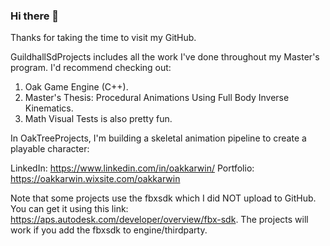 ### Hi there 👋

Thanks for taking the time to visit my GitHub.

GuildhallSdProjects includes all the work I've done throughout my Master's program. I'd recommend checking out:
   1. Oak Game Engine (C++).
   2. Master's Thesis: Procedural Animations Using Full Body Inverse Kinematics.
   3. Math Visual Tests is also pretty fun.

In OakTreeProjects, I'm building a skeletal animation pipeline to create a playable character:

LinkedIn:  https://www.linkedin.com/in/oakkarwin/
Portfolio: https://oakkarwin.wixsite.com/oakkarwin

Note that some projects use the fbxsdk which I did NOT upload to GitHub. You can get it using this link: https://aps.autodesk.com/developer/overview/fbx-sdk. The projects will work if you add the fbxsdk to engine/thirdparty.
